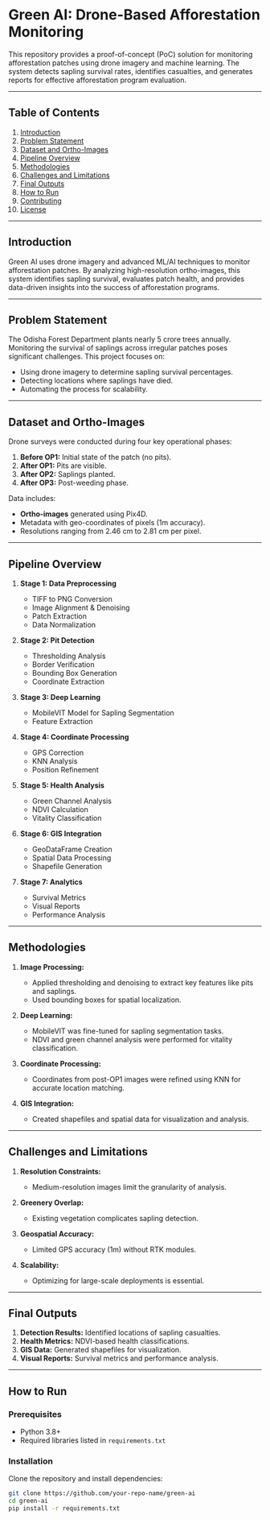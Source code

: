 # Green AI: Drone-Based Afforestation Monitoring

This repository provides a proof-of-concept (PoC) solution for monitoring afforestation patches using drone imagery and machine learning. The system detects sapling survival rates, identifies casualties, and generates reports for effective afforestation program evaluation.

---

## Table of Contents

1. [Introduction](#introduction)
2. [Problem Statement](#problem-statement)
3. [Dataset and Ortho-Images](#dataset-and-ortho-images)
4. [Pipeline Overview](#pipeline-overview)
5. [Methodologies](#methodologies)
6. [Challenges and Limitations](#challenges-and-limitations)
7. [Final Outputs](#final-outputs)
8. [How to Run](#how-to-run)
9. [Contributing](#contributing)
10. [License](#license)

---

## Introduction

Green AI uses drone imagery and advanced ML/AI techniques to monitor afforestation patches. By analyzing high-resolution ortho-images, this system identifies sapling survival, evaluates patch health, and provides data-driven insights into the success of afforestation programs.

---

## Problem Statement

The Odisha Forest Department plants nearly 5 crore trees annually. Monitoring the survival of saplings across irregular patches poses significant challenges. This project focuses on:
- Using drone imagery to determine sapling survival percentages.
- Detecting locations where saplings have died.
- Automating the process for scalability.

---

## Dataset and Ortho-Images

Drone surveys were conducted during four key operational phases:
1. **Before OP1:** Initial state of the patch (no pits).
2. **After OP1:** Pits are visible.
3. **After OP2:** Saplings planted.
4. **After OP3:** Post-weeding phase.

Data includes:
- **Ortho-images** generated using Pix4D.
- Metadata with geo-coordinates of pixels (1m accuracy).
- Resolutions ranging from 2.46 cm to 2.81 cm per pixel.

---

## Pipeline Overview

1. **Stage 1: Data Preprocessing**
   - TIFF to PNG Conversion
   - Image Alignment & Denoising
   - Patch Extraction
   - Data Normalization

2. **Stage 2: Pit Detection**
   - Thresholding Analysis
   - Border Verification
   - Bounding Box Generation
   - Coordinate Extraction

3. **Stage 3: Deep Learning**
   - MobileVIT Model for Sapling Segmentation
   - Feature Extraction

4. **Stage 4: Coordinate Processing**
   - GPS Correction
   - KNN Analysis
   - Position Refinement

5. **Stage 5: Health Analysis**
   - Green Channel Analysis
   - NDVI Calculation
   - Vitality Classification

6. **Stage 6: GIS Integration**
   - GeoDataFrame Creation
   - Spatial Data Processing
   - Shapefile Generation

7. **Stage 7: Analytics**
   - Survival Metrics
   - Visual Reports
   - Performance Analysis

---

## Methodologies

1. **Image Processing:** 
   - Applied thresholding and denoising to extract key features like pits and saplings.
   - Used bounding boxes for spatial localization.

2. **Deep Learning:**
   - MobileVIT was fine-tuned for sapling segmentation tasks.
   - NDVI and green channel analysis were performed for vitality classification.

3. **Coordinate Processing:**
   - Coordinates from post-OP1 images were refined using KNN for accurate location matching.

4. **GIS Integration:**
   - Created shapefiles and spatial data for visualization and analysis.

---

## Challenges and Limitations

1. **Resolution Constraints:** 
   - Medium-resolution images limit the granularity of analysis.

2. **Greenery Overlap:**
   - Existing vegetation complicates sapling detection.

3. **Geospatial Accuracy:**
   - Limited GPS accuracy (1m) without RTK modules.

4. **Scalability:**
   - Optimizing for large-scale deployments is essential.

---

## Final Outputs

1. **Detection Results:** Identified locations of sapling casualties.
2. **Health Metrics:** NDVI-based health classifications.
3. **GIS Data:** Generated shapefiles for visualization.
4. **Visual Reports:** Survival metrics and performance analysis.

---

## How to Run

### Prerequisites
- Python 3.8+
- Required libraries listed in `requirements.txt`

### Installation
Clone the repository and install dependencies:
```bash
git clone https://github.com/your-repo-name/green-ai
cd green-ai
pip install -r requirements.txt
